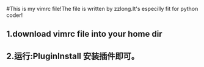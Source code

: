 #This is my vimrc file!The file is written by zzlong.It's especilly fit for python coder!
## 1.download vimrc file into your home dir
## 2.运行:PluginInstall 安装插件即可。

